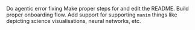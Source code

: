 Do agentic error fixing
Make proper steps for and edit the README.
Build proper onboarding flow.
Add support for supporting `manim` things like depicting science visualisations, neural networks, etc.